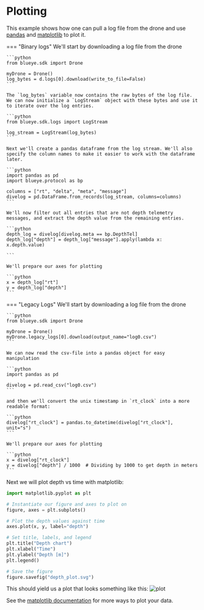 # Plotting
This example shows how one can pull a log file from the drone and use
[pandas](https://pandas.pydata.org/) and [matplotlib](https://matplotlib.org/) to plot
it.

=== "Binary logs"
    We'll start by downloading a log file from the drone

    ```python
    from blueye.sdk import Drone

    myDrone = Drone()
    log_bytes = d.logs[0].download(write_to_file=False)
    ```

    The `log_bytes` variable now contains the raw bytes of the log file. We can now initialize a `LogStream` object with these bytes and use it to iterate over the log entries.

    ```python
    from blueye.sdk.logs import LogStream

    log_stream = LogStream(log_bytes)
    ```

    Next we'll create a pandas dataframe from the log stream. We'll also specify the column names to make it easier to work with the dataframe later.

    ```python
    import pandas as pd
    import blueye.protocol as bp

    columns = ["rt", "delta", "meta", "message"]
    divelog = pd.DataFrame.from_records(log_stream, columns=columns)
    ```

    We'll now filter out all entries that are not depth telemetry messages, and extract the depth value from the remaining entries.

    ```python
    depth_log = divelog[divelog.meta == bp.DepthTel]
    depth_log["depth"] = depth_log["message"].apply(lambda x: x.depth.value)

    ```

    We'll prepare our axes for plotting

    ```python
    x = depth_log["rt"]
    y = depth_log["depth"]
    ```

=== "Legacy Logs"
    We'll start by downloading a log file from the drone

    ```python
    from blueye.sdk import Drone

    myDrone = Drone()
    myDrone.legacy_logs[0].download(output_name="log0.csv")
    ```

    We can now read the csv-file into a pandas object for easy manipulation

    ```python
    import pandas as pd

    divelog = pd.read_csv("log0.csv")
    ```

    and then we'll convert the unix timestamp in `rt_clock` into a more readable format:

    ```python
    divelog["rt_clock"] = pandas.to_datetime(divelog["rt_clock"], unit="s")
    ```

    We'll prepare our axes for plotting

    ```python
    x = divelog["rt_clock"]
    y = divelog["depth"] / 1000  # Dividing by 1000 to get depth in meters
    ```

Next we will plot depth vs time with matplotlib:
```python
import matplotlib.pyplot as plt

# Instantiate our figure and axes to plot on
figure, axes = plt.subplots()

# Plot the depth values against time
axes.plot(x, y, label="depth")

# Set title, labels, and legend
plt.title("Depth chart")
plt.xlabel("Time")
plt.ylabel("Depth [m]")
plt.legend()

# Save the figure
figure.savefig("depth_plot.svg")
```

This should yield us a plot that looks something like this:
![plot](../../media/depth_plot.svg)

See the [matplotlib documentation](https://matplotlib.org/contents.html) for more ways
to plot your data.
